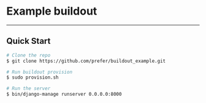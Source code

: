 Example buildout
================

<hr />

## Quick Start

```bash
# Clone the repo
$ git clone https://github.com/prefer/buildout_example.git

# Run buildout provision
$ sudo provision.sh

# Run the server
$ bin/django-manage runserver 0.0.0.0:8000
```

